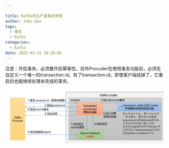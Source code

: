 ```yaml
---

title: Kafka的生产者事务原理
author: John Doe
tags:
  - 事务
  - Kafka
categories:
  - Kafka
date: 2022-03-12 10:29:00
---
```


注意：开启事务，必须要开启幂等性。另外Procuder在使用事务功能前，必须先自定义一个唯一的transaction.id。有了transaction.id，即使客户端挂掉了，它重启后也能继续处理未完成的事务。


 ![upload successful](../images/pasted-147.png)
 
 